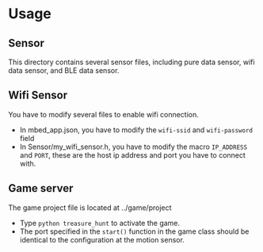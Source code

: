 # Usage

## Sensor
This directory contains several sensor files, including pure data sensor, wifi data sensor, and BLE data sensor.

## Wifi Sensor
You have to modify several files to enable wifi connection.
- In mbed_app.json, you have to modify the `wifi-ssid` and `wifi-password` field
- In Sensor/my_wifi_sensor.h, you have to modify the macro `IP_ADDRESS` and `PORT`, these are the host ip address and port you have to connect with.

## Game server
The game project file is located at ../game/project
- Type `python treasure_hunt` to activate the game.
- The port specified in the `start()` function in the game class should be identical to the configuration at the motion sensor.